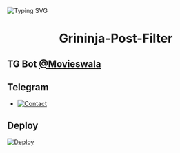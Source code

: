 ![Typing SVG](https://readme-typing-svg.herokuapp.com/?lines=CHANNEL+POST+FILTER+BOT!;CREATED+BY+MOVIES+WALA!)
</p>

</p>
<h1 align="center">
  <b>Grininja-Post-Filter</b>
</h1>

## TG Bot [@Movieswala](https://t.me/movieswala_dekh_movie01)

## Telegram 


* [![Contact](https://img.shields.io/static/v1?label=Contact&message=On+Telegram&color=critical)](https://t.me/movieswala_dekh_movie01)

## Deploy 

[![Deploy](https://www.herokucdn.com/deploy/button.svg)](https://heroku.com/deploy?template=https://github.com/vinaychauhan01/Grininja-Post-Filter-Bot)
